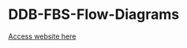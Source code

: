 DDB-FBS-Flow-Diagrams
=================
[Access website here](http://reload.github.io/DDB-FBS-Flow-Diagrams/)
